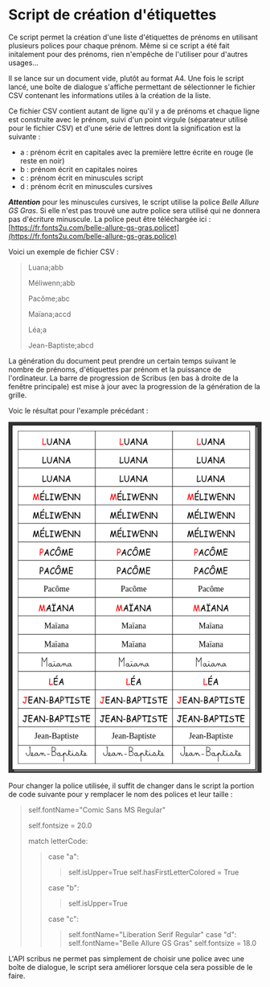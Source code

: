 # Script de création d'étiquettes

Ce script permet la création d'une liste d'étiquettes de prénoms en utilisant plusieurs polices pour chaque prénom.
Même si ce script a été fait initalement pour des prénoms, rien n'empêche de l'utiliser pour d'autres usages...

Il se lance sur un document vide, plutôt au format A4.
Une fois le script lancé, une boîte de dialogue s'affiche permettant de sélectionner le fichier CSV contenant les informations utiles à la création de la liste.

Ce fichier CSV contient autant de ligne qu'il y a de prénoms et chaque ligne est construite avec le prénom, suivi d'un point virgule (séparateur utilisé pour le fichier CSV) et d'une série de lettres dont la signification est la suivante :
 - a : prénom écrit en capitales avec la première lettre écrite en rouge (le reste en noir)
 - b : prénom écrit en capitales noires
 - c : prénom écrit en minuscules script
 - d : prénom écrit en minuscules cursives

 ***Attention*** pour les minuscules cursives, le script utilise la police *Belle Allure GS Gras*. Si elle n'est pas trouvé une autre police sera utilisé qui ne donnera pas d'écriture minuscule.
La police peut être téléchargée ici : [https://fr.fonts2u.com/belle-allure-gs-gras.policet](https://fr.fonts2u.com/belle-allure-gs-gras.police)

Voici un exemple de fichier CSV :

> Luana;abb
>
> Méliwenn;abb
>
> Pacôme;abc
>
> Maïana;accd
>
> Léa;a
>
> Jean-Baptiste;abcd
>

La génération du document peut prendre un certain temps suivant le nombre de prénoms, d'étiquettes par prénom et la puissance de l'ordinateur. La barre de progression de Scribus (en bas à droite de la fenêtre principale) est mise à jour avec la progression de la génération de la grille.

Voic le résultat pour l'example précédant :

![Modèle de carte au format Scribus](doc/result.png)

Pour changer la police utilisée, il suffit de changer dans le script la portion de code suivante pour y remplacer le nom des polices et leur taille :
>self.fontName="Comic Sans MS Regular"
>
>self.fontsize = 20.0
>
>match letterCode:
>>case "a":
>>>self.isUpper=True
>>>self.hasFirstLetterColored = True
>>
>>case "b":
>>>self.isUpper=True
>>
>>case "c":
>>>self.fontName="Liberation Serif Regular"
>>case "d":
>>>self.fontName="Belle Allure GS Gras"
>>>self.fontsize = 18.0

L'API scribus ne permet pas simplement de choisir une police avec une boîte de dialogue, le script sera améliorer lorsque cela sera possible de le faire.
